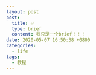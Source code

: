 ```yaml
---
layout: post
post: 
  title: ✅
  type: brief
  content: 我只是一个brief！！！
date: 2020-05-07 16:50:38 +0800
categories: 
  - life
tags: 
  - 教程
---
```



